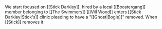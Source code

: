 We start focused on [[Stick Darkley]], hired by a local [[Boostergang]] member belonging to [[The Swimmers]]
[[Will Wood]] enters [[Stick Darkley|Stick's]] clinic pleading to have a "[[Ghost|Bogie]]" removed.
When [[Stick]] removes it
